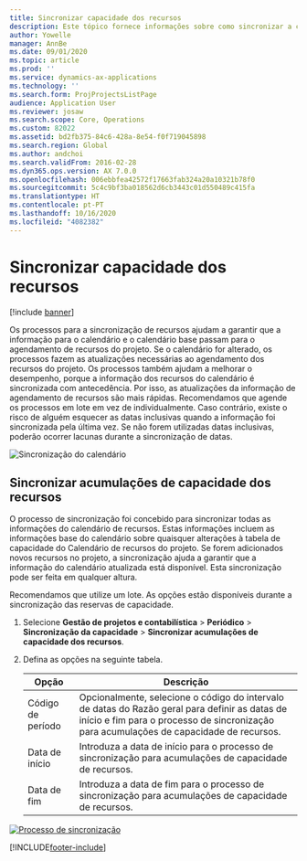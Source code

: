 ```yaml
---
title: Sincronizar capacidade dos recursos
description: Este tópico fornece informações sobre como sincronizar a capacidade de um recurso em calendários e projetos.
author: Yowelle
manager: AnnBe
ms.date: 09/01/2020
ms.topic: article
ms.prod: ''
ms.service: dynamics-ax-applications
ms.technology: ''
ms.search.form: ProjProjectsListPage
audience: Application User
ms.reviewer: josaw
ms.search.scope: Core, Operations
ms.custom: 82022
ms.assetid: bd2fb375-84c6-428a-8e54-f0f719045898
ms.search.region: Global
ms.author: andchoi
ms.search.validFrom: 2016-02-28
ms.dyn365.ops.version: AX 7.0.0
ms.openlocfilehash: 006ebbfea42572f17663fab324a20a10321b78f0
ms.sourcegitcommit: 5c4c9bf3ba018562d6cb3443c01d550489c415fa
ms.translationtype: HT
ms.contentlocale: pt-PT
ms.lasthandoff: 10/16/2020
ms.locfileid: "4082382"
---
```

# <a name="synchronize-resource-capacity"></a>Sincronizar capacidade dos recursos

[!include [banner](../includes/banner.md)]

Os processos para a sincronização de recursos ajudam a garantir que a informação para o calendário e o calendário base passam para o agendamento de recursos do projeto. Se o calendário for alterado, os processos fazem as atualizações necessárias ao agendamento dos recursos do projeto. Os processos também ajudam a melhorar o desempenho, porque a informação dos recursos do calendário é sincronizada com antecedência. Por isso, as atualizações da informação de agendamento de recursos são mais rápidas. Recomendamos que agende os processos em lote em vez de individualmente. Caso contrário, existe o risco de alguém esquecer as datas inclusivas quando a informação foi sincronizada pela última vez. Se não forem utilizadas datas inclusivas, poderão ocorrer lacunas durante a sincronização de datas.

![Sincronização do calendário](./media/projectresourcing04-1024x471.jpg)

## <a name="synchronize-resource-capacity-roll-ups"></a>Sincronizar acumulações de capacidade dos recursos

O processo de sincronização foi concebido para sincronizar todas as informações do calendário de recursos. Estas informações incluem as informações base do calendário sobre quaisquer alterações à tabela de capacidade do Calendário de recursos do projeto. Se forem adicionados novos recursos no projeto, a sincronização ajuda a garantir que a informação do calendário atualizada está disponível. Esta sincronização pode ser feita em qualquer altura.

Recomendamos que utilize um lote. As opções estão disponíveis durante a sincronização das reservas de capacidade.

1. Selecione **Gestão de projetos e contabilística** &gt; **Periódico** &gt; **Sincronização da capacidade** &gt; **Sincronizar acumulações de capacidade dos recursos**.
2. Defina as opções na seguinte tabela.

    | Opção      | Descrição |
    |-------------|-------------|
    | Código de período | Opcionalmente, selecione o código do intervalo de datas do Razão geral para definir as datas de início e fim para o processo de sincronização para acumulações de capacidade de recursos. |
    | Data de início  | Introduza a data de início para o processo de sincronização para acumulações de capacidade de recursos. |
    | Data de fim    | Introduza a data de fim para o processo de sincronização para acumulações de capacidade de recursos. |

[![Processo de sincronização](./media/projectresourcing09.jpg)](./media/projectresourcing09.jpg)


[!INCLUDE[footer-include](../includes/footer-banner.md)]